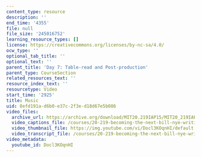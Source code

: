 ```yaml
---
content_type: resource
description: ''
end_time: '4355'
file: null
file_size: '245016752'
learning_resource_types: []
license: https://creativecommons.org/licenses/by-nc-sa/4.0/
ocw_type: ''
optional_tab_title: ''
optional_text: ''
parent_title: 'Day 7: Table-read and Post-production'
parent_type: CourseSection
related_resources_text: ''
resource_index_text: ''
resourcetype: Video
start_time: '2925'
title: Music
uid: 8efd191a-d6b0-e37c-2f3e-d18d67e5b086
video_files:
  archive_url: https://archive.org/download/MIT20.219IAP15/MIT20_219IAP15_D07P2_300k.mp4
  video_captions_file: /courses/20-219-becoming-the-next-bill-nye-writing-and-hosting-the-educational-show-january-iap-2015/f67c3d0b3a955a69ac608e5a0a0e8cd6_Docl3KOqnHI.vtt
  video_thumbnail_file: https://img.youtube.com/vi/Docl3KOqnHI/default.jpg
  video_transcript_file: /courses/20-219-becoming-the-next-bill-nye-writing-and-hosting-the-educational-show-january-iap-2015/ad08d03380a01a7b0183557c7ce919e7_Docl3KOqnHI.pdf
video_metadata:
  youtube_id: Docl3KOqnHI
---
```

